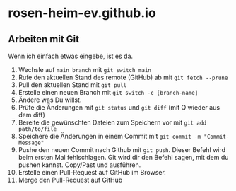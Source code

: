 # rosen-heim-ev.github.io

## Arbeiten mit Git

Wenn ich einfach etwas eingebe, ist es da.

1. Wechsle auf `main branch` mit `git switch main`
2. Rufe den aktuellen Stand des remote (GitHub) ab mit `git fetch --prune`
3. Pull den aktuellen Stand mit `git pull`
4. Erstelle einen neuen Branch mit `git switch -c [branch-name]`
5. Ändere was Du willst.
6. Prüfe die Änderungen mit `git status` und `git diff` (mit Q wieder aus dem diff)
7. Bereite die gewünschten Dateien zum Speichern vor mit `git add path/to/file` 
8. Speichere die Änderungen in einem Commit mit `git commit -m "Commit-Message"`
9. Pushe den neuen Commit nach Github mit `git push`. Dieser Befehl wird beim ersten Mal fehlschlagen. Git wird dir den Befehl sagen, mit dem du pushen kannst. Copy/Past und ausführen.
10. Erstelle einen Pull-Request auf GitHub im Browser.
11. Merge den Pull-Request auf GitHub